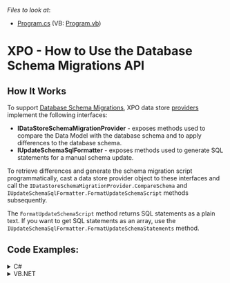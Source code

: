 <!-- default file list -->
*Files to look at*:
* [Program.cs](./CS/Program.cs) (VB: [Program.vb](./VB/Program.vb))
<!-- default file list end -->

# XPO - How to Use the Database Schema Migrations API

## How It Works
To support [Database Schema Migrations](https://supportcenter.devexpress.com/ticket/details/t879111), XPO data store [providers](https://docs.devexpress.com/XPO/2114/fundamentals/database-systems-supported-by-xpo) implement the following interfaces:
- **IDataStoreSchemaMigrationProvider** - exposes methods used to compare the Data Model with the database schema and to apply differences to the database schema.
- **IUpdateSchemaSqlFormatter** - exposes methods used to generate SQL statements for a manual schema update.

To retrieve differences and generate the schema migration script programmatically, cast a data store provider object to these interfaces and call the `IDataStoreSchemaMigrationProvider.CompareSchema` and `IUpdateSchemaSqlFormatter.FormatUpdateSchemaScript` methods subsequently. 

The `FormatUpdateSchemaScript` method returns SQL statements as a plain text. If you want to get SQL statements as an array, use the `IUpdateSchemaSqlFormatter.FormatUpdateSchemaStatements` method.

## Code Examples:

<details>
    <summary>C#</summary>

```cs
IDataStore provider = XpoDefault.GetConnectionProvider(ConnectionString, AutoCreateOption.DatabaseAndSchema);
var migrationProvider = (IDataStoreSchemaMigrationProvider)provider;
var migrationScriptFormatter = (IUpdateSchemaSqlFormatter)provider;

var dictionary = new ReflectionDictionary();
DBTable[] targetSchema = dictionary.GetDataStoreSchema(typeof(Customer), typeof(Order), typeof(Product));

var migrationOptions = new SchemaMigrationOptions();
var updateSchemaStatements = migrationProvider.CompareSchema(targetSchema, migrationOptions);
string sql = migrationScriptFormatter.FormatUpdateSchemaScript(updateSchemaStatements);
```
</details>
<details>
    <summary>VB.NET</summary>

```vb
Dim provider As IDataStore = XpoDefault.GetConnectionProvider(ConnectionString, AutoCreateOption.DatabaseAndSchema)
Dim migrationProvider = DirectCast(provider, IDataStoreSchemaMigrationProvider)
Dim migrationScriptFormatter = DirectCast(provider, IUpdateSchemaSqlFormatter)

Dim dictionary = New ReflectionDictionary()
Dim targetSchema() As DBTable = dictionary.GetDataStoreSchema(GetType(Customer), GetType(Order), GetType(Product))

Dim migrationOptions = New SchemaMigrationOptions()
Dim updateSchemaStatements = migrationProvider.CompareSchema(targetSchema, migrationOptions)
Dim sql As String = migrationScriptFormatter.FormatUpdateSchemaScript(updateSchemaStatements)
```
</details>
